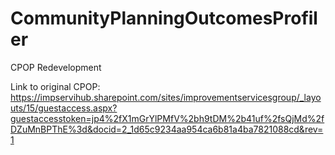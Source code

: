 # CommunityPlanningOutcomesProfiler
CPOP Redevelopment

Link to original CPOP: https://impservihub.sharepoint.com/sites/improvementservicesgroup/_layouts/15/guestaccess.aspx?guestaccesstoken=jp4%2fX1mGrYlPMfV%2bh9tDM%2b41uf%2fsQjMd%2fDZuMnBPThE%3d&docid=2_1d65c9234aa954ca6b81a4ba7821088cd&rev=1
